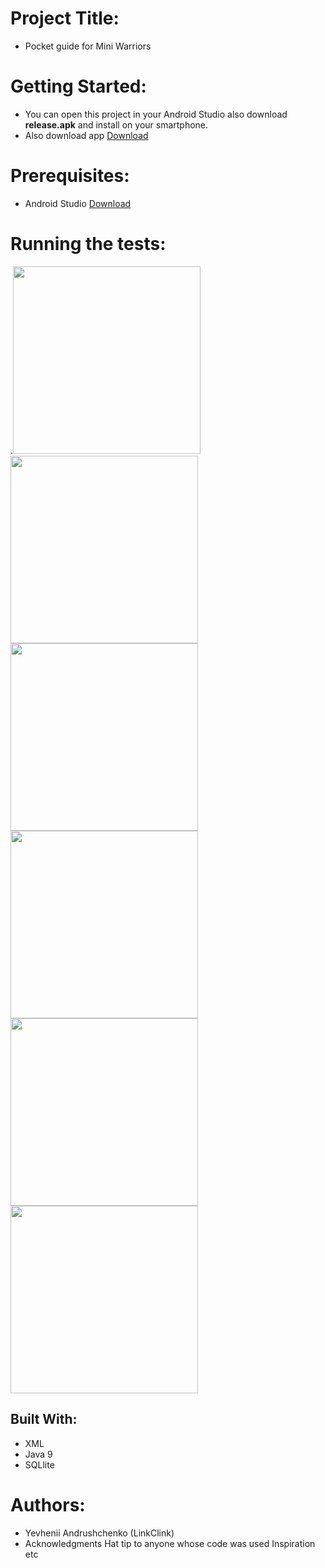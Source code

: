
# Project Title:
* Pocket guide for Mini Warriors 

# Getting Started:
* You can open this project in your Android Studio also download **release.apk** and install on your smartphone.
* Also download app [Download](https://drive.google.com/file/d/1c3zrYu3roz22dpEEgduw219p2-VJRVQ_/view?usp=sharing)

# Prerequisites:
* Android Studio [Download](https://developer.android.com/studio)

# Running the tests:
.<img src="https://pp.userapi.com/c855236/v855236950/611ae/oNuujpMY4cQ.jpg" width="300">
<img src="https://pp.userapi.com/c850328/v850328950/166d8d/57R_pzYYWZM.jpg" width="300">
<img src="https://pp.userapi.com/c850428/v850428950/13b288/ecOvN_pC7ow.jpg" width="300">
<img src="https://pp.userapi.com/c852128/v852128950/13ab5f/VGeijgx3GV4.jpg" width="300">
<img src="https://pp.userapi.com/c853520/v853520950/66539/093QnApX3AQ.jpg" width="300">
<img src="https://pp.userapi.com/c849124/v849124950/1b3a88/CyvkHxMuqa0.jpg" width="300">

## Built With:
* XML
* Java 9
* SQLlite

# Authors:
- Yevhenii Andrushchenko (LinkClink)
- Acknowledgments Hat tip to anyone whose code was used Inspiration etc









